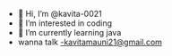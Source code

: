 - 👋 Hi, I’m @kavita-0021
- 👀 I’m interested in coding
- 🌱 I’m currently learning java
 - wanna talk -kavitamauni21@gmail.com

<!---
kavita-0021/kavita-0021 is a ✨ special ✨ repository because its `README.md` (this file) appears on your GitHub profile.
You can click the Preview link to take a look at your changes.
--->
